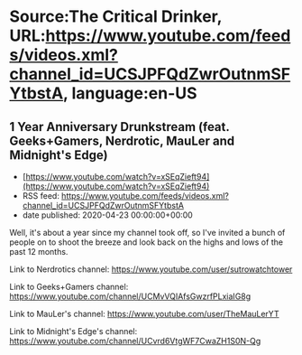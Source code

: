 # Source:The Critical Drinker, URL:https://www.youtube.com/feeds/videos.xml?channel_id=UCSJPFQdZwrOutnmSFYtbstA, language:en-US

## 1 Year Anniversary Drunkstream (feat. Geeks+Gamers, Nerdrotic, MauLer and Midnight's Edge)
 - [https://www.youtube.com/watch?v=xSEqZieft94](https://www.youtube.com/watch?v=xSEqZieft94)
 - RSS feed: https://www.youtube.com/feeds/videos.xml?channel_id=UCSJPFQdZwrOutnmSFYtbstA
 - date published: 2020-04-23 00:00:00+00:00

Well, it's about a year since my channel took off, so I've invited a bunch of people on to shoot the breeze and look back on the highs and lows of the past 12 months. 

Link to Nerdrotics channel: https://www.youtube.com/user/sutrowatchtower

Link to Geeks+Gamers channel: https://www.youtube.com/channel/UCMvVQIAfsGwzrfPLxiaIG8g

Link to MauLer's channel: https://www.youtube.com/user/TheMauLerYT

Link to Midnight's Edge's channel: https://www.youtube.com/channel/UCvrd6VtgWF7CwaZH1S0N-Qg


